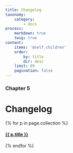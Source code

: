 ```yaml
---
title: Changelog
taxonomy:
    category:
        - docs
process:
    markdown: true
    twig: true
content:
    items: '@self.children'
    order:
        by: title
        dir: desc
    limit: 99
    pagination: false
---
```


### Chapter 5

# Changelog

{% for p in page.collection %}
#### [ {{ p.title }}]({{p.link}})
{% endfor %}